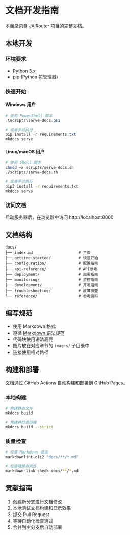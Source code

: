 # 文档开发指南

本目录包含 JAiRouter 项目的完整文档。

## 本地开发

### 环境要求

- Python 3.x
- pip (Python 包管理器)

### 快速开始

#### Windows 用户

```powershell
# 使用 PowerShell 脚本
.\scripts\serve-docs.ps1

# 或者手动执行
pip install -r requirements.txt
mkdocs serve
```

#### Linux/macOS 用户

```bash
# 使用 Shell 脚本
chmod +x scripts/serve-docs.sh
./scripts/serve-docs.sh

# 或者手动执行
pip3 install -r requirements.txt
mkdocs serve
```

### 访问文档

启动服务器后，在浏览器中访问 http://localhost:8000

## 文档结构

```
docs/
├── index.md                    # 主页
├── getting-started/            # 快速开始
├── configuration/              # 配置指南
├── api-reference/              # API参考
├── deployment/                 # 部署指南
├── monitoring/                 # 监控指南
├── development/                # 开发指南
├── troubleshooting/            # 故障排查
└── reference/                  # 参考资料
```

## 编写规范

- 使用 Markdown 格式
- 遵循 [Markdown 语法规范](https://www.markdownguide.org/)
- 代码块使用语法高亮
- 图片放在对应章节的 `images/` 子目录中
- 链接使用相对路径

## 构建和部署

文档通过 GitHub Actions 自动构建和部署到 GitHub Pages。

### 本地构建

```bash
# 构建静态文件
mkdocs build

# 构建并检查链接
mkdocs build --strict
```

### 质量检查

```bash
# 检查 Markdown 语法
markdownlint-cli2 "docs/**/*.md"

# 检查链接有效性
markdown-link-check docs/**/*.md
```

## 贡献指南

1. 创建新分支进行文档修改
2. 本地测试文档构建和显示效果
3. 提交 Pull Request
4. 等待自动化检查通过
5. 合并到主分支后自动部署